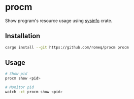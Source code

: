# procm
Show program's resource usage using [sysinfo](https://crates.io/crates/sysinfo) crate.


## Installation
```sh
cargo install --git https://github.com/romeq/procm procm
```

## Usage
```sh
# Show pid
procm show <pid>

# Monitor pid
watch -ct procm show <pid>
```
